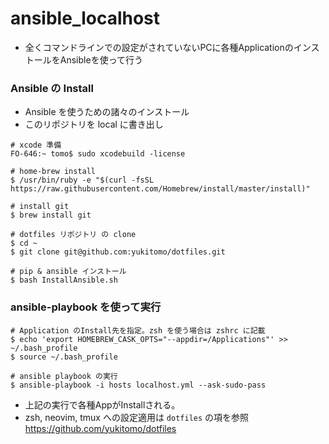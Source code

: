 # ansible_localhost
- 全くコマンドラインでの設定がされていないPCに各種ApplicationのインストールをAnsibleを使って行う

### Ansible の Install

- Ansible を使うための諸々のインストール
- このリポジトリを local に書き出し

```
# xcode 準備
FO-646:~ tomo$ sudo xcodebuild -license

# home-brew install
$ /usr/bin/ruby -e "$(curl -fsSL https://raw.githubusercontent.com/Homebrew/install/master/install)"

# install git
$ brew install git

# dotfiles リポジトリ の clone
$ cd ~
$ git clone git@github.com:yukitomo/dotfiles.git

# pip & ansible インストール
$ bash InstallAnsible.sh
```

### ansible-playbook を使って実行

```
# Application のInstall先を指定。zsh を使う場合は zshrc に記載
$ echo 'export HOMEBREW_CASK_OPTS="--appdir=/Applications"' >> ~/.bash_profile
$ source ~/.bash_profile

# ansible playbook の実行
$ ansible-playbook -i hosts localhost.yml --ask-sudo-pass
```
- 上記の実行で各種AppがInstallされる。
- zsh, neovim, tmux への設定適用は `dotfiles` の項を参照 https://github.com/yukitomo/dotfiles
